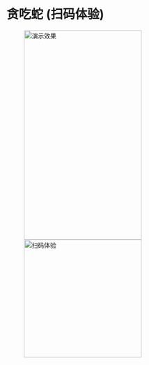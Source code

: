 
# 贪吃蛇 (扫码体验)

<figure class="half">
	<img src="https://github.com/xmaihh/weixinxiaochengxu/raw/master/arts/snake.png" width="270" height="480" alt="演示效果"/>
	<img src="https://github.com/xmaihh/weixinxiaochengxu/raw/master/arts/qr_snake.png" width="270"  alt="扫码体验"/>
</figure>
